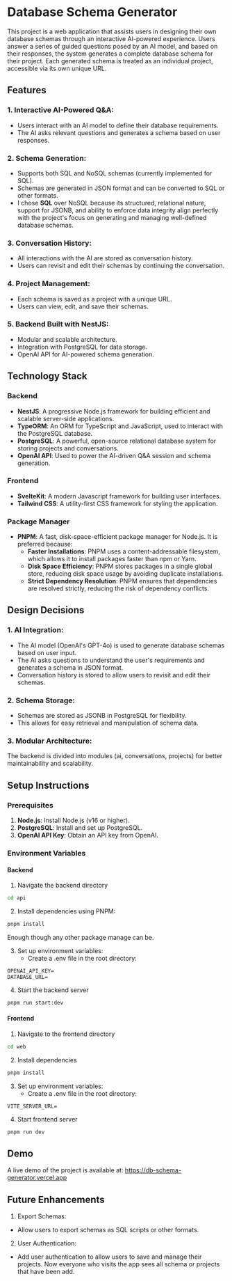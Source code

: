 # Database Schema Generator

This project is a web application that assists users in designing their own database schemas through an interactive AI-powered experience. Users answer a series of guided questions posed by an AI model, and based on their responses, the system generates a complete database schema for their project. Each generated schema is treated as an individual project, accessible via its own unique URL.

## Features

### 1. Interactive AI-Powered Q&A:

- Users interact with an AI model to define their database requirements.
- The AI asks relevant questions and generates a schema based on user responses.

### 2. Schema Generation:

- Supports both SQL and NoSQL schemas (currently implemented for SQL).
- Schemas are generated in JSON format and can be converted to SQL or other formats.
- I chose **SQL** over NoSQL because its structured, relational nature, support for JSONB, and ability to enforce data integrity align perfectly with the project's focus on generating and managing well-defined database schemas.

### 3. Conversation History:

- All interactions with the AI are stored as conversation history.
- Users can revisit and edit their schemas by continuing the conversation.

### 4. Project Management:

- Each schema is saved as a project with a unique URL.
- Users can view, edit, and save their schemas.

### 5. Backend Built with NestJS:

- Modular and scalable architecture.
- Integration with PostgreSQL for data storage.
- OpenAI API for AI-powered schema generation.

## Technology Stack

### Backend

- **NestJS**: A progressive Node.js framework for building efficient and scalable server-side applications.
- **TypeORM**: An ORM for TypeScript and JavaScript, used to interact with the PostgreSQL database.
- **PostgreSQL**: A powerful, open-source relational database system for storing projects and conversations.
- **OpenAI API**: Used to power the AI-driven Q&A session and schema generation.

### Frontend

- **SvelteKit**: A modern Javascript framework for building user interfaces.
- **Tailwind CSS**: A utility-first CSS framework for styling the application.

### Package Manager

- **PNPM**: A fast, disk-space-efficient package manager for Node.js. It is preferred because:
  - **Faster Installations**: PNPM uses a content-addressable filesystem, which allows it to install packages faster than npm or Yarn.
  - **Disk Space Efficiency**: PNPM stores packages in a single global store, reducing disk space usage by avoiding duplicate installations.
  - **Strict Dependency Resolution**: PNPM ensures that dependencies are resolved strictly, reducing the risk of dependency conflicts.

## Design Decisions

### 1. AI Integration:

- The AI model (OpenAI's GPT-4o) is used to generate database schemas based on user input.
- The AI asks questions to understand the user's requirements and generates a schema in JSON format.
- Conversation history is stored to allow users to revisit and edit their schemas.

### 2. Schema Storage:

- Schemas are stored as JSONB in PostgreSQL for flexibility.
- This allows for easy retrieval and manipulation of schema data.

### 3. Modular Architecture:

The backend is divided into modules (ai, conversations, projects) for better maintainability and scalability.

## Setup Instructions

### Prerequisites

1. **Node.js**: Install Node.js (v16 or higher).
2. **PostgreSQL**: Install and set up PostgreSQL.
3. **OpenAI API Key**: Obtain an API key from OpenAI.

### Environment Variables

#### Backend

1. Navigate the backend directory

```bash
cd api
```

2. Install dependencies using PNPM:

```bash
pnpm install
```

Enough though any other package manage can be.

3. Set up environment variables:
   - Create a .env file in the root directory:

```env
OPENAI_API_KEY=
DATABASE_URL=
```

4. Start the backend server

```bash
pnpm run start:dev
```

#### Frontend

1. Navigate to the frontend directory

```bash
cd web
```

2. Install dependencies

```bash
pnpm install
```

3. Set up environment variables:
   - Create a .env file in the root directory:

```env
VITE_SERVER_URL=
```

4. Start frontend server

```bash
pnpm run dev
```

## Demo

A live demo of the project is available at:
<a href="https://db-schema-generator.vercel.app">https://db-schema-generator.vercel.app</a>

## Future Enhancements

1. Export Schemas:

- Allow users to export schemas as SQL scripts or other formats.

2. User Authentication:

- Add user authentication to allow users to save and manage their projects. Now everyone who visits the app sees all schema or projects that have been add.
